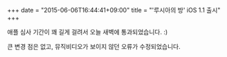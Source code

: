 +++
date = "2015-06-06T16:44:41+09:00"
title = "'루시아의 방' iOS 1.1 출시"
+++

애플 심사 기간이 꽤 길게 걸려서 오늘 새벽에 통과되었습니다. :)

큰 변경 점은 없고, 뮤직비디오가 보이지 않던 오류가 수정되었습니다.